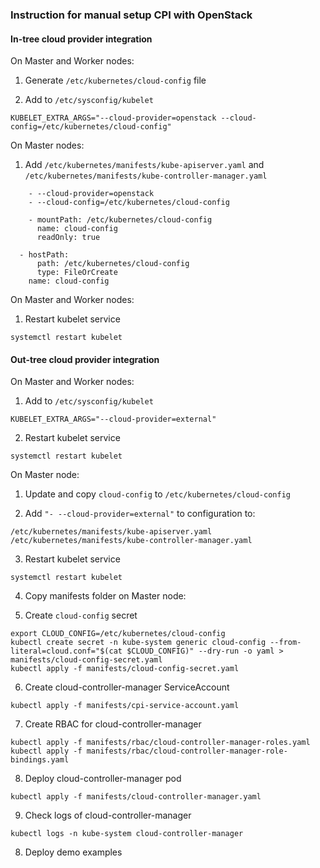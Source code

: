 
### Instruction for manual setup CPI with OpenStack

#### In-tree cloud provider integration

On Master and Worker nodes:

1. Generate `/etc/kubernetes/cloud-config` file

2. Add to `/etc/sysconfig/kubelet`
```
KUBELET_EXTRA_ARGS="--cloud-provider=openstack --cloud-config=/etc/kubernetes/cloud-config"
```

On Master nodes:
1. Add `/etc/kubernetes/manifests/kube-apiserver.yaml` and `/etc/kubernetes/manifests/kube-controller-manager.yaml`
```
    - --cloud-provider=openstack
    - --cloud-config=/etc/kubernetes/cloud-config
```
```
    - mountPath: /etc/kubernetes/cloud-config
      name: cloud-config
      readOnly: true
```
```
  - hostPath:
      path: /etc/kubernetes/cloud-config
      type: FileOrCreate
    name: cloud-config
```

On Master and Worker nodes:
1. Restart kubelet service
```
systemctl restart kubelet
```

#### Out-tree cloud provider integration

On Master and Worker nodes:

1. Add to `/etc/sysconfig/kubelet`
```
KUBELET_EXTRA_ARGS="--cloud-provider=external"
```
2. Restart kubelet service
```
systemctl restart kubelet
```

On Master node:

1. Update and copy `cloud-config` to `/etc/kubernetes/cloud-config`

2. Add `"- --cloud-provider=external"` to configuration to:
```
/etc/kubernetes/manifests/kube-apiserver.yaml
/etc/kubernetes/manifests/kube-controller-manager.yaml
```

3. Restart kubelet service
```
systemctl restart kubelet
```

4. Copy manifests folder on Master node:

5. Create `cloud-config` secret
```
export CLOUD_CONFIG=/etc/kubernetes/cloud-config
kubectl create secret -n kube-system generic cloud-config --from-literal=cloud.conf="$(cat $CLOUD_CONFIG)" --dry-run -o yaml > manifests/cloud-config-secret.yaml
kubectl apply -f manifests/cloud-config-secret.yaml
```

6. Create cloud-controller-manager ServiceAccount
```
kubectl apply -f manifests/cpi-service-account.yaml
```

7. Create RBAC for cloud-controller-manager
```
kubectl apply -f manifests/rbac/cloud-controller-manager-roles.yaml
kubectl apply -f manifests/rbac/cloud-controller-manager-role-bindings.yaml

```

8. Deploy cloud-controller-manager pod
```
kubectl apply -f manifests/cloud-controller-manager.yaml
```

9. Check logs of cloud-controller-manager
```
kubectl logs -n kube-system cloud-controller-manager
```

8. Deploy demo examples
